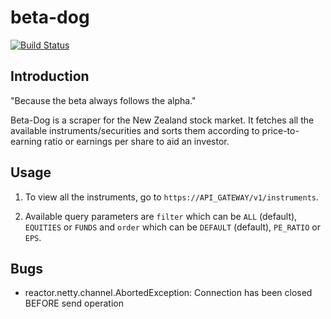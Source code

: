 # beta-dog

[![Build Status](https://travis-ci.org/rvbabilonia/beta-dog.svg)](https://travis-ci.org/rvbabilonia/beta-dog)

## Introduction

"Because the beta always follows the alpha."

Beta-Dog is a scraper for the New Zealand stock market. It fetches all the available instruments/securities and
sorts them according to price-to-earning ratio or earnings per share to aid an investor.

## Usage

1. To view all the instruments, go to `https://API_GATEWAY/v1/instruments`.

2. Available query parameters are `filter` which can be `ALL` (default), `EQUITIES` or `FUNDS` and `order` which can be
`DEFAULT` (default), `PE_RATIO` or `EPS`.

## Bugs

* reactor.netty.channel.AbortedException: Connection has been closed BEFORE send operation
